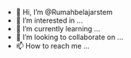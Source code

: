 - 👋 Hi, I’m @Rumahbelajarstem
- 👀 I’m interested in ...
- 🌱 I’m currently learning ...
- 💞️ I’m looking to collaborate on ...
- 📫 How to reach me ...

<!---
Rumahbelajarstem/Rumahbelajarstem is a ✨ special ✨ repository because its `README.md` (this file) appears on your GitHub profile.
You can click the Preview link to take a look at your changes.
--->

